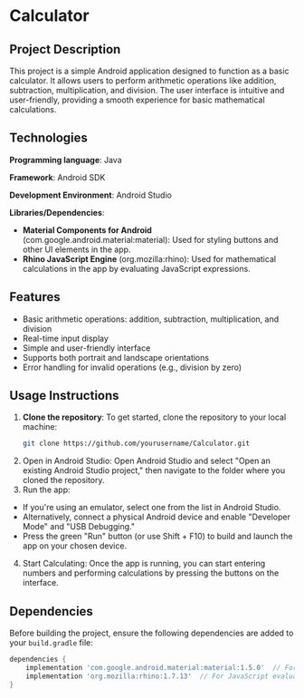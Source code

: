 # Calculator

## Project Description
This project is a simple Android application designed to function as a basic calculator. It allows users to perform arithmetic operations like addition, subtraction, multiplication, and division. The user interface is intuitive and user-friendly, providing a smooth experience for basic mathematical calculations.

## Technologies
**Programming language**: Java

**Framework**: Android SDK

**Development Environment**: Android Studio

**Libraries/Dependencies**:
- **Material Components for Android** (com.google.android.material:material): Used for styling buttons and other UI elements in the app.
- **Rhino JavaScript Engine** (org.mozilla:rhino): Used for mathematical calculations in the app by evaluating JavaScript expressions.

## Features
- Basic arithmetic operations: addition, subtraction, multiplication, and division
- Real-time input display
- Simple and user-friendly interface
- Supports both portrait and landscape orientations
- Error handling for invalid operations (e.g., division by zero)

## Usage Instructions
1. **Clone the repository**:
   To get started, clone the repository to your local machine:
   ```bash
   git clone https://github.com/yourusername/Calculator.git
2. Open in Android Studio: Open Android Studio and select "Open an existing Android Studio project," then navigate to the folder where you cloned the repository.
3. Run the app:
- If you're using an emulator, select one from the list in Android Studio.
- Alternatively, connect a physical Android device and enable "Developer Mode" and "USB Debugging."
- Press the green "Run" button (or use Shift + F10) to build and launch the app on your chosen device.
4. Start Calculating:
  Once the app is running, you can start entering numbers and performing calculations by pressing the buttons on the interface.

## Dependencies

Before building the project, ensure the following dependencies are added to your `build.gradle` file:

```gradle
dependencies {
    implementation 'com.google.android.material:material:1.5.0'  // For Material Buttons and UI
    implementation 'org.mozilla:rhino:1.7.13'  // For JavaScript evaluation in the app
}

